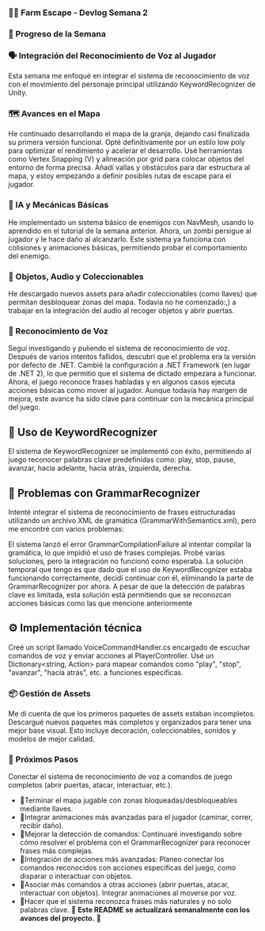### 🧟‍♂️ Farm Escape - Devlog Semana 2
### 🚀 Progreso de la Semana
### 🗣️ Integración del Reconocimiento de Voz al Jugador
Esta semana me enfoqué en integrar el sistema de reconocimiento de voz con el movimiento del personaje principal utilizando KeywordRecognizer de Unity.

### 🗺️ Avances en el Mapa
He continuado desarrollando el mapa de la granja, dejando casi finalizada su primera versión funcional.
Opté definitivamente por un estilo low poly para optimizar el rendimiento y acelerar el desarrollo.
Usé herramientas como Vertex Snapping (V) y alineación por grid para colocar objetos del entorno de forma precisa. Añadí vallas y obstáculos para dar estructura al mapa, y estoy empezando a definir posibles rutas de escape para el jugador.

### 🧠 IA y Mecánicas Básicas
He implementado un sistema básico de enemigos con NavMesh, usando lo aprendido en el tutorial de la semana anterior. Ahora, un zombi persigue al jugador y le hace daño al alcanzarlo.
Este sistema ya funciona con colisiones y animaciones básicas, permitiendo probar el comportamiento del enemigo.

### 🔑 Objetos, Audio y Coleccionables
He descargado nuevos assets para añadir coleccionables (como llaves) que permitan desbloquear zonas del mapa.
Todavia no he comenzado:,) a trabajar en la integración del audio al recoger objetos y abrir puertas.

### 🎤 Reconocimiento de Voz
Seguí investigando y puliendo el sistema de reconocimiento de voz. Después de varios intentos fallidos, descubrí que el problema era la versión por defecto de .NET. Cambié la configuración a .NET Framework (en lugar de .NET 2), lo que permitió que el sistema de dictado empezara a funcionar. Ahora, el juego reconoce frases habladas y en algunos casos ejecuta acciones básicas como mover al jugador.
Aunque todavía hay margen de mejora, este avance ha sido clave para continuar con la mecánica principal del juego.

## 🧠 Uso de KeywordRecognizer
El sistema de KeywordRecognizer se implementó con éxito, permitiendo al juego reconocer palabras clave predefinidas como: play, stop, pause, avanzar, hacia adelante, hacia atrás, izquierda, derecha.

## 🔧 Problemas con GrammarRecognizer
Intenté integrar el sistema de reconocimiento de frases estructuradas utilizando un archivo XML de gramática (GrammarWithSemantics.xml), pero me encontré con varios problemas:

El sistema lanzó el error GrammarCompilationFailure al intentar compilar la gramática, lo que impidió el uso de frases complejas. Probé varias soluciones, pero la integración no funcionó como esperaba. La solución temporal que tengo es que dado que el uso de KeywordRecognizer estaba funcionando correctamente, decidí continuar con él, eliminando la parte de GrammarRecognizer por ahora. A pesar de que la detección de palabras clave es limitada, esta solución está permitiendo que se reconozcan acciones básicas como las que mencione anteriormente

## ⚙️ Implementación técnica
Creé un script llamado VoiceCommandHandler.cs encargado de escuchar comandos de voz y enviar acciones al PlayerController. Usé un Dictionary<string, Action> para mapear comandos como "play", "stop", "avanzar", "hacia atrás", etc. a funciones específicas. 

### 📦 Gestión de Assets
Me di cuenta de que los primeros paquetes de assets estaban incompletos.
Descargué nuevos paquetes más completos y organizados para tener una mejor base visual.
Esto incluye decoración, coleccionables, sonidos y modelos de mejor calidad.

### 📌 Próximos Pasos
 Conectar el sistema de reconocimiento de voz a comandos de juego completos (abrir puertas, atacar, interactuar, etc.).
- 🔹Terminar el mapa jugable con zonas bloqueadas/desbloqueables mediante llaves.
- 🔹Integrar animaciones más avanzadas para el jugador (caminar, correr, recibir daño).
- 🔹Mejorar la detección de comandos: Continuaré investigando sobre cómo resolver el problema con el GrammarRecognizer para reconocer frases más complejas.
- 🔹Integración de acciones más avanzadas: Planeo conectar los comandos reconocidos con acciones específicas del juego, como disparar o interactuar con objetos.
- 🔹Asociar más comandos a otras acciones (abrir puertas, atacar, interactuar con objetos). Integrar animaciones al moverse por voz.
- 🔹Hacer que el sistema reconozca frases más naturales y no solo palabras clave.
📌 **Este README se actualizará semanalmente con los avances del proyecto.** 🚀  
